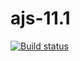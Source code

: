 # ajs-11.1

[![Build status](https://ci.appveyor.com/api/projects/status/5qjsi3km7vxoic7h?svg=true)](https://ci.appveyor.com/project/i-hit/ajs-11-1)

